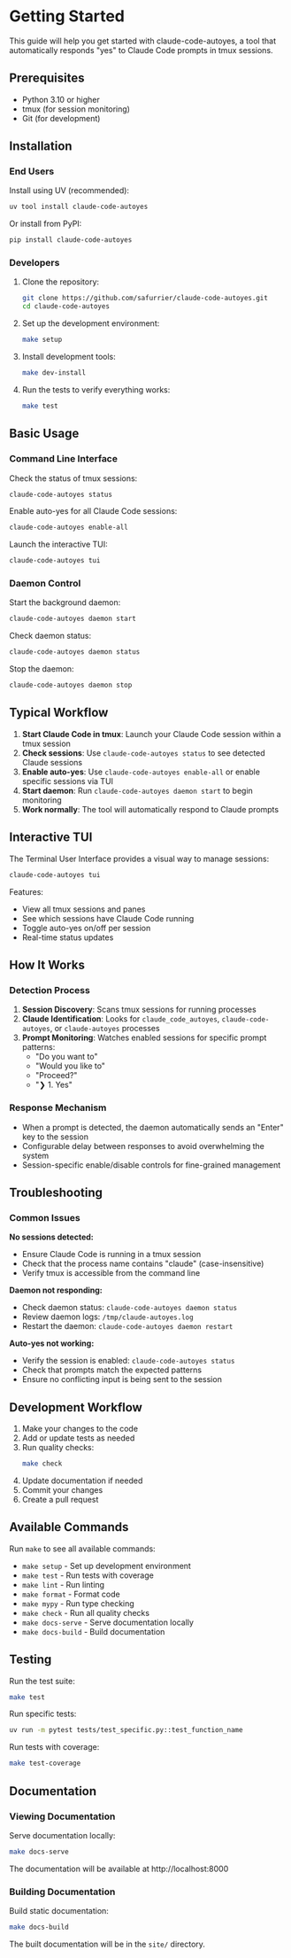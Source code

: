 # Getting Started

This guide will help you get started with claude-code-autoyes, a tool that automatically responds "yes" to Claude Code prompts in tmux sessions.

## Prerequisites

- Python 3.10 or higher
- tmux (for session monitoring)
- Git (for development)

## Installation

### End Users

Install using UV (recommended):
```bash
uv tool install claude-code-autoyes
```

Or install from PyPI:
```bash
pip install claude-code-autoyes
```

### Developers

1. Clone the repository:
   ```bash
   git clone https://github.com/safurrier/claude-code-autoyes.git
   cd claude-code-autoyes
   ```

2. Set up the development environment:
   ```bash
   make setup
   ```

3. Install development tools:
   ```bash
   make dev-install
   ```

4. Run the tests to verify everything works:
   ```bash
   make test
   ```

## Basic Usage

### Command Line Interface

Check the status of tmux sessions:
```bash
claude-code-autoyes status
```

Enable auto-yes for all Claude Code sessions:
```bash
claude-code-autoyes enable-all
```

Launch the interactive TUI:
```bash
claude-code-autoyes tui
```

### Daemon Control

Start the background daemon:
```bash
claude-code-autoyes daemon start
```

Check daemon status:
```bash
claude-code-autoyes daemon status
```

Stop the daemon:
```bash
claude-code-autoyes daemon stop
```

## Typical Workflow

1. **Start Claude Code in tmux**: Launch your Claude Code session within a tmux session
2. **Check sessions**: Use `claude-code-autoyes status` to see detected Claude sessions
3. **Enable auto-yes**: Use `claude-code-autoyes enable-all` or enable specific sessions via TUI
4. **Start daemon**: Run `claude-code-autoyes daemon start` to begin monitoring
5. **Work normally**: The tool will automatically respond to Claude prompts

## Interactive TUI

The Terminal User Interface provides a visual way to manage sessions:

```bash
claude-code-autoyes tui
```

Features:
- View all tmux sessions and panes
- See which sessions have Claude Code running
- Toggle auto-yes on/off per session
- Real-time status updates

## How It Works

### Detection Process

1. **Session Discovery**: Scans tmux sessions for running processes
2. **Claude Identification**: Looks for `claude_code_autoyes`, `claude-code-autoyes`, or `claude-autoyes` processes
3. **Prompt Monitoring**: Watches enabled sessions for specific prompt patterns:
   - "Do you want to"
   - "Would you like to"
   - "Proceed?"
   - "❯ 1. Yes"

### Response Mechanism

- When a prompt is detected, the daemon automatically sends an "Enter" key to the session
- Configurable delay between responses to avoid overwhelming the system
- Session-specific enable/disable controls for fine-grained management

## Troubleshooting

### Common Issues

**No sessions detected:**
- Ensure Claude Code is running in a tmux session
- Check that the process name contains "claude" (case-insensitive)
- Verify tmux is accessible from the command line

**Daemon not responding:**
- Check daemon status: `claude-code-autoyes daemon status`
- Review daemon logs: `/tmp/claude-autoyes.log`
- Restart the daemon: `claude-code-autoyes daemon restart`

**Auto-yes not working:**
- Verify the session is enabled: `claude-code-autoyes status`
- Check that prompts match the expected patterns
- Ensure no conflicting input is being sent to the session

## Development Workflow

1. Make your changes to the code
2. Add or update tests as needed
3. Run quality checks:
   ```bash
   make check
   ```
4. Update documentation if needed
5. Commit your changes
6. Create a pull request

## Available Commands

Run `make` to see all available commands:

- `make setup` - Set up development environment
- `make test` - Run tests with coverage
- `make lint` - Run linting
- `make format` - Format code
- `make mypy` - Run type checking
- `make check` - Run all quality checks
- `make docs-serve` - Serve documentation locally
- `make docs-build` - Build documentation

## Testing

Run the test suite:
```bash
make test
```

Run specific tests:
```bash
uv run -m pytest tests/test_specific.py::test_function_name
```

Run tests with coverage:
```bash
make test-coverage
```

## Documentation

### Viewing Documentation

Serve documentation locally:
```bash
make docs-serve
```

The documentation will be available at http://localhost:8000

### Building Documentation

Build static documentation:
```bash
make docs-build
```

The built documentation will be in the `site/` directory.